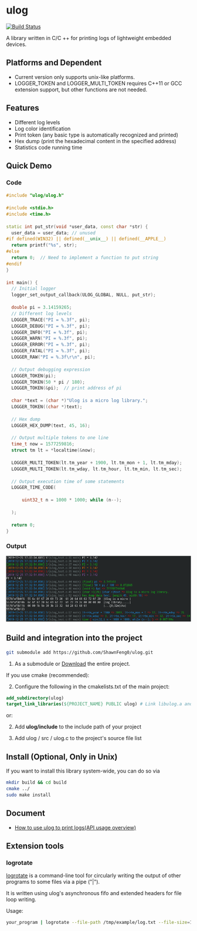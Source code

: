 # ulog

[![Build Status](https://travis-ci.org/shawnfeng0/ulog.svg?branch=master)](https://travis-ci.org/shawnfeng0/ulog)

A library written in C/C ++ for printing logs of lightweight embedded devices.

## Platforms and Dependent

* Current version only supports unix-like platforms.
* LOGGER_TOKEN and LOGGER_MULTI_TOKEN requires C++11 or GCC extension support, but other functions are not needed.

## Features

* Different log levels
* Log color identification
* Print token (any basic type is automatically recognized and printed)
* Hex dump (print the hexadecimal content in the specified address)
* Statistics code running time

## Quick Demo

### Code

```C++
#include "ulog/ulog.h"

#include <stdio.h>
#include <time.h>

static int put_str(void *user_data, const char *str) {
  user_data = user_data; // unused
#if defined(WIN32) || defined(__unix__) || defined(__APPLE__)
  return printf("%s", str);
#else
  return 0;  // Need to implement a function to put string
#endif
}

int main() {
  // Initial logger
  logger_set_output_callback(ULOG_GLOBAL, NULL, put_str);

  double pi = 3.14159265;
  // Different log levels
  LOGGER_TRACE("PI = %.3f", pi);
  LOGGER_DEBUG("PI = %.3f", pi);
  LOGGER_INFO("PI = %.3f", pi);
  LOGGER_WARN("PI = %.3f", pi);
  LOGGER_ERROR("PI = %.3f", pi);
  LOGGER_FATAL("PI = %.3f", pi);
  LOGGER_RAW("PI = %.3f\r\n", pi);

  // Output debugging expression
  LOGGER_TOKEN(pi);
  LOGGER_TOKEN(50 * pi / 180);
  LOGGER_TOKEN(&pi);  // print address of pi

  char *text = (char *)"Ulog is a micro log library.";
  LOGGER_TOKEN((char *)text);

  // Hex dump
  LOGGER_HEX_DUMP(text, 45, 16);

  // Output multiple tokens to one line
  time_t now = 1577259816;
  struct tm lt = *localtime(&now);

  LOGGER_MULTI_TOKEN(lt.tm_year + 1900, lt.tm_mon + 1, lt.tm_mday);
  LOGGER_MULTI_TOKEN(lt.tm_wday, lt.tm_hour, lt.tm_min, lt.tm_sec);

  // Output execution time of some statements
  LOGGER_TIME_CODE(

      uint32_t n = 1000 * 1000; while (n--);

  );

  return 0;
}

```

### Output

![example](doc/figures/example.png)

## Build and integration into the project

```bash
git submodule add https://github.com/ShawnFeng0/ulog.git
```

1. As a submodule or [Download](https://github.com/ShawnFeng0/ulog/archive/master.zip) the entire project.

If you use cmake (recommended):

2. Configure the following in the cmakelists.txt of the main project:

```cmake
add_subdirectory(ulog)
target_link_libraries(${PROJECT_NAME} PUBLIC ulog) # Link libulog.a and include ulog/include path
```

or:

2. Add **ulog/include** to the include path of your project

3. Add ulog / src / ulog.c to the project's source file list

## Install (Optional, Only in Unix)

If you want to install this library system-wide, you can do so via

```bash
mkdir build && cd build
cmake ../
sudo make install
```

## Document

* [How to use ulog to print logs(API usage overview)](doc/api_usage_overview.md)

## Extension tools

### logrotate

[logrotate](tools/logrotate) is a command-line tool for circularly writing the output of other programs to some files via a pipe ("|").

It is written using ulog's asynchronous fifo and extended headers for file loop writing.

Usage:

```bash
your_program | logrotate --file-path /tmp/example/log.txt --file-size=100000 --max-files=3
```
